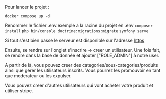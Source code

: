 Pour lancer le projet : 

```docker compose up -d```

Renommer le fichier .env.exemple a la racine du projet en .env
```composer install```
```php bin/console doctrine:migrations:migrate```
```symfony serve```

Si tout s'est bien passe le serveur est disponible sur l'adresse [https](https://localhost:8001/)

Ensuite, se rendre sur l'onglet s'inscrire -> creer un utilisateur.
Une fois fait, se rendre dans la base de donnée et ajouter ["ROLE_ADMIN"] à notre user.

A partir de là, vous pouvez creer des categories/sous-categories/produits ainsi que gérer les utilisateurs inscrits. Vous pourrez les promouvoir en tant que moderateur ou les expulser.

Vous pouvez creer d'autres utilisateurs qui vont acheter votre produit et utiliser stripe.